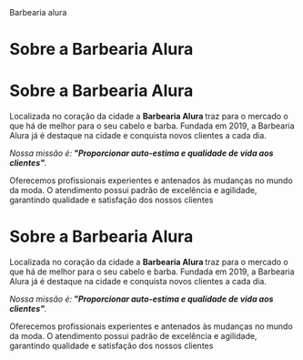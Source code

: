 <!DOCTYPE html>
<html lang="pt-br">Barbearia alura
 <head>
   <meta charset="utf-8">
  <h1>Sobre a Barbearia Alura</h1>
 </head>
 <body>
    <h1>Sobre a Barbearia Alura</h1>

 <p>Localizada no coração da cidade a <strong>Barbearia Alura </strong>traz para o mercado o que há de melhor para o seu cabelo e barba. Fundada em 2019, a   Barbearia Alura já é destaque na cidade e conquista novos clientes a cada dia.</p>

 <p><em>Nossa missão é:<strong> "Proporcionar auto-estima e qualidade de vida aos clientes"</strong>.</em></p>

 <p>Oferecemos profissionais experientes e antenados às mudanças no mundo da moda. O atendimento possui padrão de excelência e agilidade, garantindo    qualidade e satisfação dos nossos clientes</p>
</html>

  </body>
 <meta charset="utf-8">
  <h1>Sobre a Barbearia Alura</h1>

 <p>Localizada no coração da cidade a <strong>Barbearia Alura </strong>traz para o mercado o que há de melhor para o seu cabelo e barba. Fundada em 2019, a   Barbearia Alura já é destaque na cidade e conquista novos clientes a cada dia.</p>

 <p><em>Nossa missão é:<strong> "Proporcionar auto-estima e qualidade de vida aos clientes"</strong>.</em></p>

 <p>Oferecemos profissionais experientes e antenados às mudanças no mundo da moda. O atendimento possui padrão de excelência e agilidade, garantindo    qualidade e satisfação dos nossos clientes</p>
</html>
